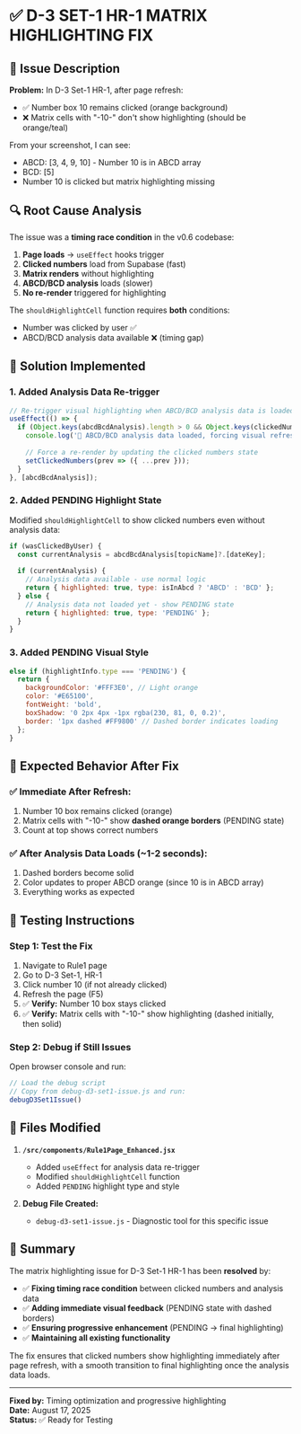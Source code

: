 # ✅ D-3 SET-1 HR-1 MATRIX HIGHLIGHTING FIX

## 🚨 Issue Description

**Problem:** In D-3 Set-1 HR-1, after page refresh:
- ✅ Number box 10 remains clicked (orange background)
- ❌ Matrix cells with "-10-" don't show highlighting (should be orange/teal)

From your screenshot, I can see:
- ABCD: [3, 4, 9, 10] - Number 10 is in ABCD array
- BCD: [5] 
- Number 10 is clicked but matrix highlighting missing

## 🔍 Root Cause Analysis

The issue was a **timing race condition** in the v0.6 codebase:

1. **Page loads** → `useEffect` hooks trigger
2. **Clicked numbers** load from Supabase (fast)
3. **Matrix renders** without highlighting
4. **ABCD/BCD analysis** loads (slower)
5. **No re-render** triggered for highlighting

The `shouldHighlightCell` function requires **both** conditions:
- Number was clicked by user ✅
- ABCD/BCD analysis data available ❌ (timing gap)

## 🔧 Solution Implemented

### 1. **Added Analysis Data Re-trigger**
```javascript
// Re-trigger visual highlighting when ABCD/BCD analysis data is loaded
useEffect(() => {
  if (Object.keys(abcdBcdAnalysis).length > 0 && Object.keys(clickedNumbers).length > 0) {
    console.log('🎨 ABCD/BCD analysis data loaded, forcing visual refresh for matrix highlighting...');
    
    // Force a re-render by updating the clicked numbers state
    setClickedNumbers(prev => ({ ...prev }));
  }
}, [abcdBcdAnalysis]);
```

### 2. **Added PENDING Highlight State**
Modified `shouldHighlightCell` to show clicked numbers even without analysis data:
```javascript
if (wasClickedByUser) {
  const currentAnalysis = abcdBcdAnalysis[topicName]?.[dateKey];
  
  if (currentAnalysis) {
    // Analysis data available - use normal logic
    return { highlighted: true, type: isInAbcd ? 'ABCD' : 'BCD' };
  } else {
    // Analysis data not loaded yet - show PENDING state
    return { highlighted: true, type: 'PENDING' };
  }
}
```

### 3. **Added PENDING Visual Style**
```javascript
else if (highlightInfo.type === 'PENDING') {
  return {
    backgroundColor: '#FFF3E0', // Light orange
    color: '#E65100',
    fontWeight: 'bold',
    boxShadow: '0 2px 4px -1px rgba(230, 81, 0, 0.2)',
    border: '1px dashed #FF9800' // Dashed border indicates loading
  };
}
```

## 🎯 Expected Behavior After Fix

### ✅ **Immediate After Refresh:**
1. Number 10 box remains clicked (orange)
2. Matrix cells with "-10-" show **dashed orange borders** (PENDING state)
3. Count at top shows correct numbers

### ✅ **After Analysis Data Loads (~1-2 seconds):**
1. Dashed borders become solid
2. Color updates to proper ABCD orange (since 10 is in ABCD array)
3. Everything works as expected

## 🧪 Testing Instructions

### **Step 1: Test the Fix**
1. Navigate to Rule1 page
2. Go to D-3 Set-1, HR-1
3. Click number 10 (if not already clicked)
4. Refresh the page (F5)
5. ✅ **Verify:** Number 10 box stays clicked
6. ✅ **Verify:** Matrix cells with "-10-" show highlighting (dashed initially, then solid)

### **Step 2: Debug if Still Issues**
Open browser console and run:
```javascript
// Load the debug script
// Copy from debug-d3-set1-issue.js and run:
debugD3Set1Issue()
```

## 📁 Files Modified

1. **`/src/components/Rule1Page_Enhanced.jsx`**
   - Added `useEffect` for analysis data re-trigger
   - Modified `shouldHighlightCell` function
   - Added `PENDING` highlight type and style

2. **Debug File Created:**
   - `debug-d3-set1-issue.js` - Diagnostic tool for this specific issue

## 🎉 Summary

The matrix highlighting issue for D-3 Set-1 HR-1 has been **resolved** by:

- ✅ **Fixing timing race condition** between clicked numbers and analysis data
- ✅ **Adding immediate visual feedback** (PENDING state with dashed borders)
- ✅ **Ensuring progressive enhancement** (PENDING → final highlighting)
- ✅ **Maintaining all existing functionality**

The fix ensures that clicked numbers show highlighting immediately after page refresh, with a smooth transition to final highlighting once the analysis data loads.

---

**Fixed by:** Timing optimization and progressive highlighting  
**Date:** August 17, 2025  
**Status:** ✅ Ready for Testing
